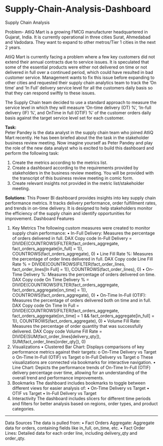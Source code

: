 # Supply-Chain-Analysis-Dashboard
Supply Chain Analysis

Problem- AtliQ Mart is a growing FMCG manufacturer headquartered in Gujarat, India. It is currently operational in three cities Surat, Ahmedabad and Vadodara. They want to expand to other metros/Tier 1 cities in the next 2 years.

AtliQ Mart is currently facing a problem where a few key customers did not extend their annual contracts due to service issues. It is speculated that some of the essential products were either not delivered on time or not delivered in full over a continued period, which could have resulted in bad customer service. Management wants to fix this issue before expanding to other cities and requested their supply chain analytics team to track the ’On time’ and ‘In Full’ delivery service level for all the customers daily basis so that they can respond swiftly to these issues.

The Supply Chain team decided to use a standard approach to measure the service level in which they will measure ‘On-time delivery (OT) %’, ‘In-full delivery (IF) %’, and OnTime in full (OTIF) %’ of the customer orders daily basis against the target service level set for each customer.

**Task:**  
Peter Pandey is the data analyst in the supply chain team who joined AtliQ Mart recently. He has been briefed about the the task in the stakeholder business review meeting. Now imagine yourself as Peter Pandey and play the role of the new data analyst who is excited to build this dashboard and perform the following task:
1.	Create the metrics according to the metrics list.
2.	Create a dashboard according to the requirements provided by stakeholders in the business review meeting. You will be provided with the transcript of this business review meeting in comic form.
3.	Create relevant insights not provided in the metric list/stakeholder meeting.

**Solutions**:
This Power BI dashboard provides insights into key supply chain performance metrics. It tracks delivery performance, order fulfillment rates, and trends in on-time delivery. It is designed to help stakeholders monitor the efficiency of the supply chain and identify opportunities for improvement.
Dashboard Features
1. Key Metrics
The following custom measures were created to monitor supply chain performance:
•	In-Full Delivery: Measures the percentage of orders delivered in full.
DAX
Copy code
In-Full Delivery = DIVIDE(COUNTROWS(FILTER(fact_orders_aggregate, fact_orders_aggregate[in_full] = 1)), COUNTROWS(fact_orders_aggregate), 0)
•	Line Fill Rate %: Measures the percentage of order lines delivered in full.
DAX
Copy code
Line Fill Rate % = DIVIDE(COUNTROWS(FILTER(fact_order_lines, fact_order_lines[In Full] = 1)), COUNTROWS(fact_order_lines), 0)
•	On-Time Delivery %: Measures the percentage of orders delivered on time.
DAX
Copy code
On Time Delivery % = DIVIDE(COUNTROWS(FILTER(fact_orders_aggregate, fact_orders_aggregate[on_time] = 1)), COUNTROWS(fact_orders_aggregate), 0)
•	On-Time In-Full (OTIF): Measures the percentage of orders delivered both on time and in full.
DAX
Copy code
On Time In Full = DIVIDE(COUNTROWS(FILTER(fact_orders_aggregate, fact_orders_aggregate[on_time] = 1 && fact_orders_aggregate[in_full] = 1)), COUNTROWS(fact_orders_aggregate), 0)
•	Volume Fill Rate: Measures the percentage of order quantity that was successfully delivered.
DAX
Copy code
Volume Fill Rate = DIVIDE(SUM(fact_order_lines[delivery_qty]), SUM(fact_order_lines[order_qty]), 0)
2. Visualizations
•	Clustered Bar Chart: Displays comparisons of key performance metrics against their targets:
o	On-Time Delivery vs Target
o	On-Time In-Full (OTIF) vs Target
o	In-Full Delivery vs Target
o	These visualizations are connected via bookmarks for interactive navigation.
•	Line Chart: Depicts the performance trends of On-Time In-Full (OTIF) delivery percentage over time, allowing for an understanding of the overall trend and performance improvements.
3. Bookmarks
The dashboard includes bookmarks to toggle between different views for easier analysis of:
•	On-Time Delivery vs Target
•	OTIF vs Target
•	In-Full Delivery vs Target
4. Interactivity
The dashboard includes slicers for different time periods and filters for better analysis based on regions, order types, and product categories.
________________________________________
Data Sources
The data is pulled from:
•	Fact Orders Aggregate: Aggregate data for orders, containing fields like in_full, on_time, etc.
•	Fact Order Lines: Detailed data for each order line, including delivery_qty and order_qty.

